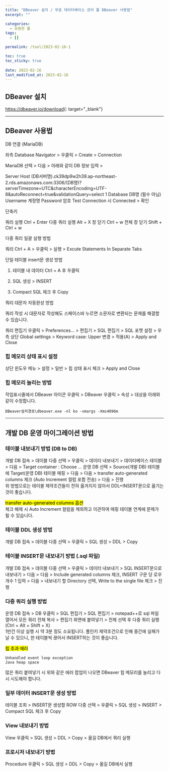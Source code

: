 ```yaml
---
title: "DBeaver 설치 / 무료 데이터베이스 관리 툴 DBeaver 사용법"
excerpt: ""

categories:
  - 유용한 툴
tags:
  - []

permalink: /tool/2023-02-16-1

toc: true
toc_sticky: true
 
date: 2023-02-16
last_modified_at: 2023-02-16
---
```


## DBeaver 설치

<https://dbeaver.io/download>{: target="_blank"}

---

## DBeaver 사용법

DB 연결 (MariaDB)

좌측 Database Navigator > 우클릭 > Create > Connection

MariaDB 선택 > 다음 > 아래와 같이 DB 정보 입력 >

Server Host	(DB서버명).ck39dp9w2h39.ap-northeast-2.rds.amazonaws.com:3306/(DB명)?serverTimezone=UTC&characterEncoding=UTF-8&autoReconnect=true&validationQuery=select 1
Database	DB명 (필수 아님)
Username	계정명
Password	암호
Test Connection 시 Connected > 확인



단축키

쿼리 실행	Ctrl + Enter
다중 쿼리 실행	Alt + X
창 닫기	Ctrl + w
전체 창 닫기	Shift + Ctrl + w


다중 쿼리 일괄 실행 방법

쿼리 Ctrl + A > 우클릭 > 실행 > Excute Statements In Separate Tabs



단일 테이블 insert문 생성 방법

1. 테이블 내 데이터 Ctrl + A 후 우클릭

2. SQL 생성 > INSERT

3. Compact SQL 체크 후 Copy



쿼리 대문자 자동완성 방법

쿼리 작성 시 대문자로 작성해도 스페이스바 누르면 소문자로 변환되는 문제를 해결할 수 있습니다.

쿼리 편집기 우클릭 > Preferences... > 편집기 > SQL 편집기 > SQL 포맷 설정 > 우측 상단 Global settings > Keyword case: Upper 변경 > 적용(A) > Apply and Close

### 힙 메모리 상태 표시 설정
상단 윈도우 메뉴 > 설정 > 일반 > 힙 상태 표시 체크 > Apply and Close

### 힙 메모리 늘리는 방법
작업표시줄에서 DBeaver 아이콘 우클릭 > DBeaver 우클릭 > 속성 > 대상을 아래와 같이 수정합니다.
```
DBeaver설치경로\dbeaver.exe -nl ko -vmargs -Xms4096m
```

---

## 개발 DB 운영 마이그레이션 방법

### 테이블 내보내기 방법 (DB to DB)
개발 DB 접속 > 데이블 다중 선택 > 우클릭 > 데이터 내보내기 > 데이터베이스 테이블 > 다음 > Target container : Choose ... 운영 DB 선택 > Source(개발 DB) 테이블에 Target(운영 DB) 테이블 매핑 > 다음 > 다음 > transfer auto-generated columns 체크 (Auto Increment 컬럼 포함 전송) > 다음 > 진행  
위 방법으로는 테이블 제약조건들이 전혀 옮겨지지 않아서 DDL+INSERT문으로 옮기는 것이 좋습니다.

<mark>transfer auto-generated columns 옵션</mark>  
체크 해제 시 Auto Increment 컬럼을 제외하고 이관하여 매핑 테이블 연계에 문제가 될 수 있습니다.

### 테이블 DDL 생성 방법
개발 DB 접속 > 데이블 다중 선택 > 우클릭 > SQL 생성 > DDL > Copy

### 테이블 INSERT문 내보내기 방법 (.sql 파일)
개발 DB 접속 > 데이블 다중 선택 > 우클릭 > 데이터 내보내기 > SQL INSERT문으로 내보내기 > 다음 > 다음 > Include generated columns 체크, INSERT 구문 당 로우 개수	1 입력 > 다음 > 내보내기 할 Directory 선택, Write to the single file 체크 > 진행

### 다중 쿼리 실행 방법
운영 DB 접속 > DB 우클릭 > SQL 편집기 > SQL 편집기 > notepad++로 sql 파일 열어서 모든 쿼리 전체 복사 > 편집기 화면에 붙여넣기 > 전체 선택 후 다중 쿼리 실행 (Ctrl + Alt + Shift + X)  
1만건 이상 실행 시 약 3분 정도 소요됩니다.
폴인키 제약조건으로 인해 중간에 실패가 날 수 있으니, 한 테이블씩 끊어서 INSERT하는 것이 좋습니다.

<mark>힙 초과 에러</mark>
```
Unhandled event loop exception
Java heap space
```
많은 쿼리 붙여넣기 시 위와 같은 에러 팝업이 나오면 DBeaver 힙 메모리를 늘리고 다시 시도해야 합니다.

### 일부 데이터 INSERT문 생성 방법
테이블 조회 > INSERT문 생성할 ROW 다중 선택 > 우클릭 > SQL 생성 > INSERT > Compact SQL 체크 후 Copy

### View 내보내기 방법
View 우클릭 > SQL 생성 > DDL > Copy > 옮길 DB에서 쿼리 실행

### 프로시저 내보내기 방법
Procedure 우클릭 > SQL 생성 > DDL > Copy > 옮길 DB에서 실행